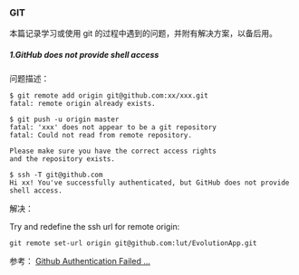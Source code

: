 ### GIT 

本篇记录学习或使用 git 的过程中遇到的问题，并附有解决方案，以备后用。

##### 1.GitHub does not provide shell access

问题描述：

```
$ git remote add origin git@github.com:xx/xxx.git
fatal: remote origin already exists.

$ git push -u origin master
fatal: 'xxx' does not appear to be a git repository
fatal: Could not read from remote repository.

Please make sure you have the correct access rights
and the repository exists.

$ ssh -T git@github.com
Hi xx! You've successfully authenticated, but GitHub does not provide shell access.
```

解决：

Try and redefine the ssh url for remote origin:

`git remote set-url origin git@github.com:lut/EvolutionApp.git`

参考：
[Github Authentication Failed … ](https://stackoverflow.com/questions/26953071/github-authentication-failed-github-does-not-provide-shell-access)

